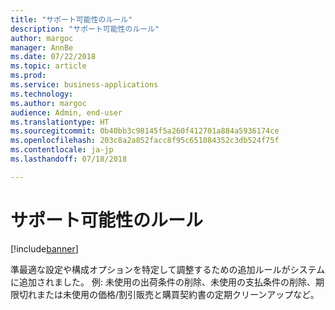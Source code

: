 ```yaml
---
title: "サポート可能性のルール"
description: "サポート可能性のルール"
author: margoc
manager: AnnBe
ms.date: 07/22/2018
ms.topic: article
ms.prod: 
ms.service: business-applications
ms.technology: 
ms.author: margoc
audience: Admin, end-user
ms.translationtype: HT
ms.sourcegitcommit: 0b40bb3c98145f5a260f412701a884a5936174ce
ms.openlocfilehash: 203c8a2a852facc8f95c651084352c3db524f75f
ms.contentlocale: ja-jp
ms.lasthandoff: 07/18/2018

---
```

#  <a name="supportability-rules"></a>サポート可能性のルール

[!include[banner](../../includes/banner.md)]

準最適な設定や構成オプションを特定して調整するための追加ルールがシステムに追加されました。 例: 未使用の出荷条件の削除、未使用の支払条件の削除、期限切れまたは未使用の価格/割引販売と購買契約書の定期クリーンアップなど。

